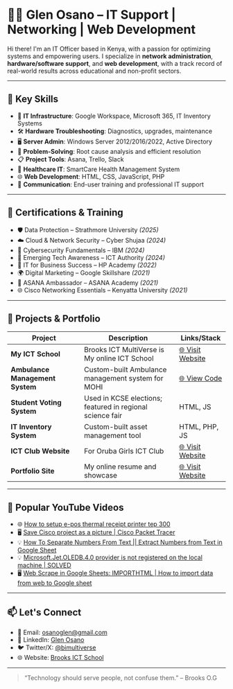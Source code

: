 # 👨‍💻 Glen Osano – IT Support | Networking | Web Development

Hi there! I'm an IT Officer based in Kenya, with a passion for optimizing systems and empowering users. I specialize in **network administration**, **hardware/software support**, and **web development**, with a track record of real-world results across educational and non-profit sectors.

---

## 🧰 Key Skills

- 💼 **IT Infrastructure**: Google Workspace, Microsoft 365, IT Inventory Systems  
- 🛠 **Hardware Troubleshooting**: Diagnostics, upgrades, maintenance  
- 🖥 **Server Admin**: Windows Server 2012/2016/2022, Active Directory  
- 🧠 **Problem-Solving**: Root cause analysis and efficient resolution  
- 📋 **Project Tools**: Asana, Trello, Slack  
- 🏥 **Healthcare IT**: SmartCare Health Management System  
- 🌐 **Web Development**: HTML, CSS, JavaScript, PHP  
- 📣 **Communication**: End-user training and professional IT support  
---

## 📜 Certifications & Training

- 🛡️ Data Protection – Strathmore University *(2025)*  
- ☁️ Cloud & Network Security – Cyber Shujaa *(2024)*  
- 🔐 Cybersecurity Fundamentals – IBM *(2024)*  
- 🧠 Emerging Tech Awareness – ICT Authority *(2024)*  
- 🧾 IT for Business Success – HP Academy *(2022)*  
- 🌍 Digital Marketing – Google Skillshare *(2021)*  
- 🎯 ASANA Ambassador – ASANA Academy *(2021)*  
- 🌐 Cisco Networking Essentials – Kenyatta University *(2021)*  
---

## 🚀 Projects & Portfolio

| Project | Description | Links/Stack |
|--------|-------------|------------|
| **My ICT School** | Brooks ICT  MultiVerse is My online ICT School | [🌐 Visit Website](https://brooksog.github.io/Brooksictmultiverse/) |
| **Ambulance Management System** | Custom-built Ambulance management system for MOHI | [🌐 View Code](https://github.com/BrooksOG/ambulance-management-system) |
| **Student Voting System** | Used in KCSE elections; featured in regional science fair | HTML, JS |
| **IT Inventory System** | Custom-built asset management tool | HTML, PHP, JS |
| **ICT Club Website** | For Oruba Girls ICT Club|[🌐 Visit Website](https://brooksict.orgfree.com/)|
| **Portfolio Site** | My online resume and showcase | [🌐 Visit Website](https://brooksog.github.io/Brooksictmultiverse/) |

---

## 🎥 Popular YouTube Videos

- 🌐 [How to setup e-pos thermal receipt printer tep 300](https://youtu.be/bR1j6In0c_0?si=7kltYBeXhXCoVobR)
- 🖥️ [Save Cisco project as a picture | Cisco Packet Tracer](https://youtu.be/w-uzBGPZq_Y?si=4v3eBYtKDPHzziMU)
- 💡 [How To Separate Numbers From Text || Extract Numbers from Text in Google Sheet](https://youtu.be/7SjYd7aayXk?si=PUkdcG323vVsgczg)
- 💡 [Microsoft.Jet.OLEDB.4.0 provider is not registered on the local machine | SOLVED](https://youtu.be/2xVcxYElVkY?si=0KjUhVwmxAhW9_90)
- 🖥️ [Web Scrape in Google Sheets: IMPORTHTML | How to import data from web to Google sheet](https://youtu.be/hdDR9GWg7x0?si=FqAsln9x2bvndLO2)
---

## 📫 Let's Connect

- 📧 Email: osanoglen@gmail.com  
- 💼 LinkedIn: [Glen Osano](https://www.linkedin.com/in/glen-osano-96bb77182/)  
- 🐦 Twitter/X: [@bimultiverse](https://x.com/bimultiverse?t=WYMchsftsaiZOo-usk4rcw&s=09)  
- 🌐 Website: [Brooks ICT School](https://brooksog.github.io/Brooksictmultiverse/)

---

> “Technology should serve people, not confuse them.” – Brooks O.G
